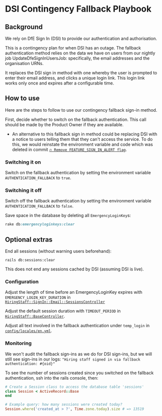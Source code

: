 # DSI Contingency Fallback Playbook

## Background

We rely on DfE Sign In (DSI) to provide our authentication and authorisation.

This is a contingency plan for when DSI has an outage. The fallback authentication method relies on the data we have on users from our nightly job UpdateDfeSignInUsersJob: specifically, the email addresses and the organisation URNs.

It replaces the DSI sign in method with one whereby the user is prompted to enter their email address, and clicks a unique login link. This login link works only once and expires after a configurable time.

## How to use

Here are the steps to follow to use our contingency fallback sign-in method. 

First, decide whether to switch on the fallback authentication. This call should be made by the Product Owner if they are available.
   - An alternative to this fallback sign in method could be replacing DSI with a notice to users telling them that they can't access the service. To do this, we would reinstate the environment variable and code which was deleted in commit [`🔥 Remove FEATURE_SIGN_IN_ALERT flag`](https://github.com/DFE-Digital/teacher-vacancy-service/commit/bc12fb9808c955f86cd87e62648a76786516e2c3).

### Switching it on

Switch on the fallback authentication by setting the environment variable `AUTHENTICATION_FALLBACK` to `true`.
   
### Switching it off

Switch off the fallback authentication by setting the environment variable `AUTHENTICATION_FALLBACK` to `false`.

Save space in the database by deleting all `EmergencyLoginKey`s:

```ruby
rake db:emergencyloginkeys:clear
```

## Optional extras

End all sessions (without warning users beforehand):

```
rails db:sessions:clear
```

This does not end any sessions cached by DSI (assuming DSI is live).

### Configuration

Adjust the length of time before an EmergencyLoginKey expires with `EMERGENCY_LOGIN_KEY_DURATION` in [`HiringStaff::SignIn::Email::SessionsController`](app/controllers/hiring_staff/sign_in/email/sessions_controller.rb)

Adjust the default session duration with `TIMEOUT_PERIOD` in [`HiringStaff::BaseController`](app/controllers/hiring_staff/base_controller.rb).

Adjust all text involved in the fallback authentication under `temp_login` in [`config/locales/en.yml`](config/locales/en.yml).

### Monitoring

We won't audit the fallback sign-ins as we do for DSI sign-ins, but we will still see sign-ins in our logs: `"Hiring staff signed in via fallback authentication: #{oid}"`

To see the number of sessions created since you switched on the fallback authentication, ssh into the rails console, then:

```ruby
# Create a Session class to access the database table 'sessions'
class Session < ActiveRecord::Base
end

# Example query: how many sessions were created today?
Session.where('created_at > ?', Time.zone.today).size # => 13519
```
